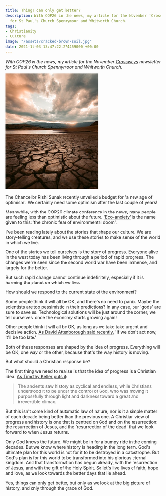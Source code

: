 ```yaml
---
title: Things can only get better?
description: With COP26 in the news, my article for the November 'Crossways' newsletter
  for St Paul's Church Spennymoor and Whitworth Church.
tags:
- Christianity
- Culture
image: "/assets/cracked-brown-soil.jpg"
date: 2021-11-03 13:47:22.274459000 +00:00
---
```

_With COP26 in the news, my article for the November [Crossways](http://www.stpaulsspennymoor.co.uk/site/index.php?page=content&content=4869) newsletter for St Paul's Church Spennymoor and Whitworth Church._

[<img alt="Photo by redcharlie on Unsplash" src="/assets/cracked-brown-soil.jpg" class="alignright" />](https://unsplash.com/photos/HxxmKwvUbgI "Photo by redcharlie on Unsplash")

The Chancellor Rishi Sunak recently unveiled a budget for 'a new age of optimism'. We certainly need some optimism after the last couple of years!

Meanwhile, with the COP26 climate conference in the news, many people are feeling less than optimistic about the future. ['Eco-anxiety'](https://www.theguardian.com/society/2021/oct/06/eco-anxiety-fear-of-environmental-doom-weighs-on-young-people) is the name given to this: 'the chronic fear of environmental doom'.

I've been reading lately about the stories that shape our culture. We are story-telling creatures, and we use these stories to make sense of the world in which we live.

One of the stories we tell ourselves is the story of progress. Everyone alive in the west today has been living through a period of rapid progress. The changes we've seen since the second world war have been immense, and largely for the better.

But such rapid change cannot continue indefinitely, especially if it is harming the planet on which we live.

How should we respond to the current state of the environment?

Some people think it will all be OK, and there's no need to panic. Maybe the scientists are too pessimistic in their predictions? In any case, our 'gods' are sure to save us. Technological solutions will be just around the corner, we tell ourselves, once the economy starts growing again!

Other people think it will all be OK, as long as we take take urgent and decisive action. [As David Attenborough said recently](https://www.bbc.co.uk/news/science-environment-59039485), 'If we don't act now, it'll be too late.'

Both of these responses are shaped by the idea of progress. Everything will be OK, one way or the other, because that's the way history is moving.

But what should a Christian response be?

The first thing we need to realise is that the idea of progress is a Christian idea. [As Timothy Keller puts it](https://www.johnmurraypress.co.uk/titles/timothy-keller/preaching/9781444702941/):

> The ancients saw history as cyclical and endless, while Christians understood it to be under the control of God, who was moving it purposefully through light and darkness toward a great and irreversible climax.

But this isn't some kind of automatic law of nature, nor is it a simple matter of each decade being better than the previous one. A Christian view of progress and history is one that is centred on God and on the resurrection: the resurrection of Jesus, and the 'resurrection of the dead' that we look forward to when Jesus returns.

Only God knows the future. We might be in for a bumpy ride in the coming decades. But we know where history is heading in the long term. God's ultimate plan for this world is not for it to be destroyed in a catastrophe. But God's plan is for this world to be transformed into his glorious eternal kingdom. And that transformation has begun already, with the resurrection of Jesus, and with the gift of the Holy Spirit. So let's live lives of faith, hope and love, as we look towards the better days that lie ahead.

Yes, things can only get better, but only as we look at the big picture of history, and only through the grace of God.
